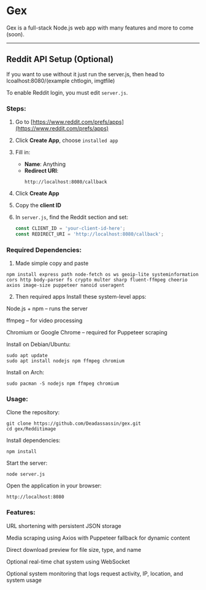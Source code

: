 # Gex

Gex is a full-stack Node.js web app with many features and more to come (soon).

---

## Reddit API Setup (Optional)

If you want to use without it just run the server.js, then head to lcoalhost:8080/(example chtlogin, imgtfile)

To enable Reddit login, you must edit `server.js`.

### Steps:

1. Go to [https://www.reddit.com/prefs/apps](https://www.reddit.com/prefs/apps)

2. Click **Create App**, choose `installed app`

3. Fill in:
   - **Name**: Anything
   - **Redirect URI**:  
     ```
     http://localhost:8080/callback
     ```

4. Click **Create App**

5. Copy the **client ID**

6. In `server.js`, find the Reddit section and set:
   ```js
   const CLIENT_ID = 'your-client-id-here';
   const REDIRECT_URI = 'http://localhost:8080/callback';
### Required Dependencies:
1. Made simple copy and paste
```
npm install express path node-fetch os ws geoip-lite systeminformation cors http body-parser fs crypto multer sharp fluent-ffmpeg cheerio axios image-size puppeteer nanoid useragent
```
2. Then required apps
Install these system-level apps:

Node.js + npm – runs the server

ffmpeg – for video processing

Chromium or Google Chrome – required for Puppeteer scraping

Install on Debian/Ubuntu:
```
sudo apt update
sudo apt install nodejs npm ffmpeg chromium
```
Install on Arch:
```
sudo pacman -S nodejs npm ffmpeg chromium
```
### Usage:
Clone the repository:
```
git clone https://github.com/Deadassassin/gex.git
cd gex/Redditimage
```
Install dependencies:
```
npm install
```
Start the server:
```
node server.js
```
Open the application in your browser:
```
http://localhost:8080
```
### Features:
URL shortening with persistent JSON storage

Media scraping using Axios with Puppeteer fallback for dynamic content

Direct download preview for file size, type, and name

Optional real-time chat system using WebSocket

Optional system monitoring that logs request activity, IP, location, and system usage
